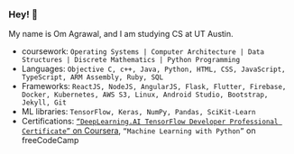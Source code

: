 ### Hey! 👋
My name is Om Agrawal, and I am studying CS at UT Austin. 
- coursework: `Operating Systems | Computer Architecture | Data Structures | Discrete Mathematics | Python Programming`
- Languages: `Objective C, c++, Java, Python, HTML, CSS, JavaScript, TypeScript, ARM Assembly, Ruby, SQL`  
- Frameworks: `ReactJS, NodeJS, AngularJS, Flask, Flutter, Firebase, Docker, Kubernetes, AWS S3, Linux, Android Studio, Bootstrap, Jekyll, Git`  
- ML libraries: `TensorFlow, Keras, NumPy, Pandas, SciKit-Learn`   
- Certifications: [`“DeepLearning.AI TensorFlow Developer Professional Certificate”` on Coursera](https://drive.google.com/file/d/1fdXHl5uYvam5Oyq3fcYQz--cadqHbL1y/view?usp=sharing), `“Machine Learning with Python”` on freeCodeCamp
